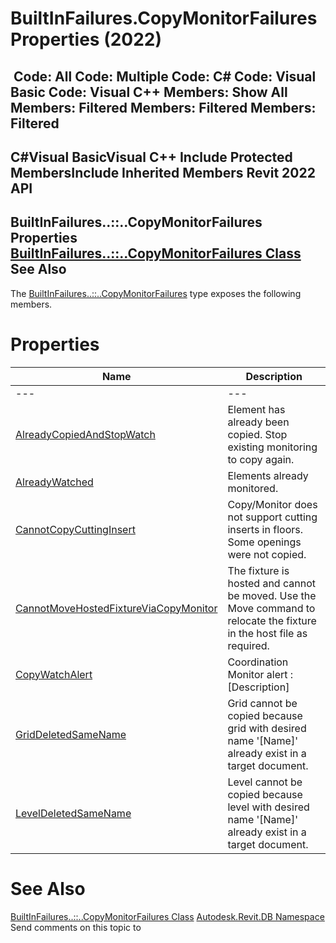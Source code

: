 # BuiltInFailures.CopyMonitorFailures Properties (2022)

﻿
 Code: All Code: Multiple Code: C# Code: Visual Basic Code: Visual C++  Members: Show All Members: Filtered Members: Filtered Members: Filtered   
---  
C#Visual BasicVisual C++
Include Protected MembersInclude Inherited Members
Revit 2022 API  
---  
BuiltInFailures..::..CopyMonitorFailures Properties  
[BuiltInFailures..::..CopyMonitorFailures Class](a895e19b-bfd3-d5d3-9aae-3abda79ea902.md "BuiltInFailures.CopyMonitorFailures Class") See Also  
---  
The [BuiltInFailures..::..CopyMonitorFailures](a895e19b-bfd3-d5d3-9aae-3abda79ea902.md "BuiltInFailures.CopyMonitorFailures Class") type exposes the following members.
# Properties
| Name | Description |
| --- | --- |
| --- | --- | --- |
| [AlreadyCopiedAndStopWatch](3fd113fa-9e28-9155-9917-75589a3bb675.md "AlreadyCopiedAndStopWatch Property") | Element has already been copied. Stop existing monitoring to copy again. |
| [AlreadyWatched](bbef8a98-d525-0a37-57a4-87d8536d6dfc.md "AlreadyWatched Property") | Elements already monitored. |
| [CannotCopyCuttingInsert](ca401dd8-eb6b-bc7d-25b4-5f1b2ce32346.md "CannotCopyCuttingInsert Property") | Copy/Monitor does not support cutting inserts in floors. Some openings were not copied. |
| [CannotMoveHostedFixtureViaCopyMonitor](3f5916f1-0f50-e16e-fa3a-6044d5877e38.md "CannotMoveHostedFixtureViaCopyMonitor Property") | The fixture is hosted and cannot be moved. Use the Move command to relocate the fixture in the host file as required. |
| [CopyWatchAlert](62dc3a39-e072-264a-fffe-b2a07c25a9c7.md "CopyWatchAlert Property") | Coordination Monitor alert : [Description] |
| [GridDeletedSameName](e6153c00-cf20-1d4f-3ade-b73a0cfb16b7.md "GridDeletedSameName Property") | Grid cannot be copied because grid with desired name '[Name]' already exist in a target document. |
| [LevelDeletedSameName](4f5c27d1-b4a7-11ba-6f3f-25ec6e2cfb78.md "LevelDeletedSameName Property") | Level cannot be copied because level with desired name '[Name]' already exist in a target document. |

# See Also
[BuiltInFailures..::..CopyMonitorFailures Class](a895e19b-bfd3-d5d3-9aae-3abda79ea902.md "BuiltInFailures.CopyMonitorFailures Class")
[Autodesk.Revit.DB Namespace](87546ba7-461b-c646-cbb1-2cb8f5bff8b2.md "Autodesk.Revit.DB Namespace")
Send comments on this topic to 
